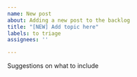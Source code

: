```yaml
---
name: New post
about: Adding a new post to the backlog
title: "[NEW] Add topic here"
labels: to triage
assignees: ''

---
```


Suggestions on what to include
